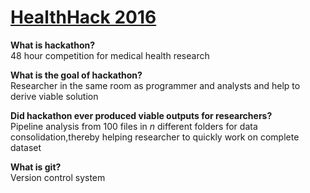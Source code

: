 # [HealthHack 2016](http://healthhack.com.au/)

**What is hackathon?**  
48 hour competition for medical health research 

**What is the goal of hackathon?**  
Researcher in the same room as programmer and analysts and help to derive viable solution 

**Did hackathon ever produced viable outputs for researchers?**  
Pipeline analysis from 100 files in *n* different folders for data consolidation,thereby helping researcher to quickly work on  complete dataset

**What is git?**  
Version control system 
